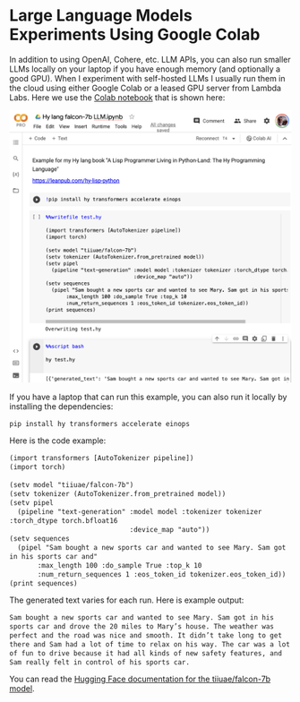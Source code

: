 # Large Language Models Experiments Using Google Colab

In addition to using OpenAI, Cohere, etc. LLM APIs, you can also run smaller LLMs locally on your laptop if you have enough memory (and optionally a good GPU). When I experiment with self-hosted LLMs I usually run them in the cloud using either Google Colab or a leased GPU server from Lambda Labs. Here we use the [Colab notebook](https://colab.research.google.com/drive/1pHBa-8TaajsBEiZ-dEydeL1FyLn5nvnW?usp=sharing) that is shown here:

![Hy lang falcon-7b LLM.ipynb](images/colab1.png)

If you have a laptop that can run this example, you can also run it locally by installing the dependencies:

    pip install hy transformers accelerate einops

Here is the code example:

```hylang
(import transformers [AutoTokenizer pipeline])
(import torch)

(setv model "tiiuae/falcon-7b")
(setv tokenizer (AutoTokenizer.from_pretrained model))
(setv pipel
  (pipeline "text-generation" :model model :tokenizer tokenizer :torch_dtype torch.bfloat16
                              :device_map "auto"))
(setv sequences
  (pipel "Sam bought a new sports car and wanted to see Mary. Sam got in his sports car and"
       :max_length 100 :do_sample True :top_k 10
       :num_return_sequences 1 :eos_token_id tokenizer.eos_token_id))
(print sequences)
```

The generated text varies for each run. Here is example output:

```
Sam bought a new sports car and wanted to see Mary. Sam got in his sports car and drove the 20 miles to Mary’s house. The weather was perfect and the road was nice and smooth. It didn’t take long to get there and Sam had a lot of time to relax on his way. The car was a lot of fun to drive because it had all kinds of new safety features, and Sam really felt in control of his sports car.
```

You can read the [Hugging Face documentation for the tiiuae/falcon-7b model](https://huggingface.co/tiiuae/falcon-7b-instruct).
